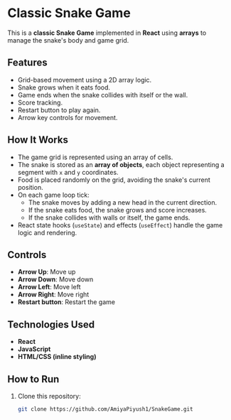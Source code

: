 # Classic Snake Game

This is a **classic Snake Game** implemented in **React** using **arrays** to manage the snake's body and game grid.

## Features

- Grid-based movement using a 2D array logic.
- Snake grows when it eats food.
- Game ends when the snake collides with itself or the wall.
- Score tracking.
- Restart button to play again.
- Arrow key controls for movement.

## How It Works

- The game grid is represented using an array of cells.
- The snake is stored as an **array of objects**, each object representing a segment with `x` and `y` coordinates.
- Food is placed randomly on the grid, avoiding the snake's current position.
- On each game loop tick:
  - The snake moves by adding a new head in the current direction.
  - If the snake eats food, the snake grows and score increases.
  - If the snake collides with walls or itself, the game ends.
- React state hooks (`useState`) and effects (`useEffect`) handle the game logic and rendering.

## Controls

- **Arrow Up**: Move up
- **Arrow Down**: Move down
- **Arrow Left**: Move left
- **Arrow Right**: Move right
- **Restart button**: Restart the game

## Technologies Used

- **React**
- **JavaScript**
- **HTML/CSS (inline styling)**

## How to Run

1. Clone this repository:
   ```bash
   git clone https://github.com/AmiyaPiyush1/SnakeGame.git

